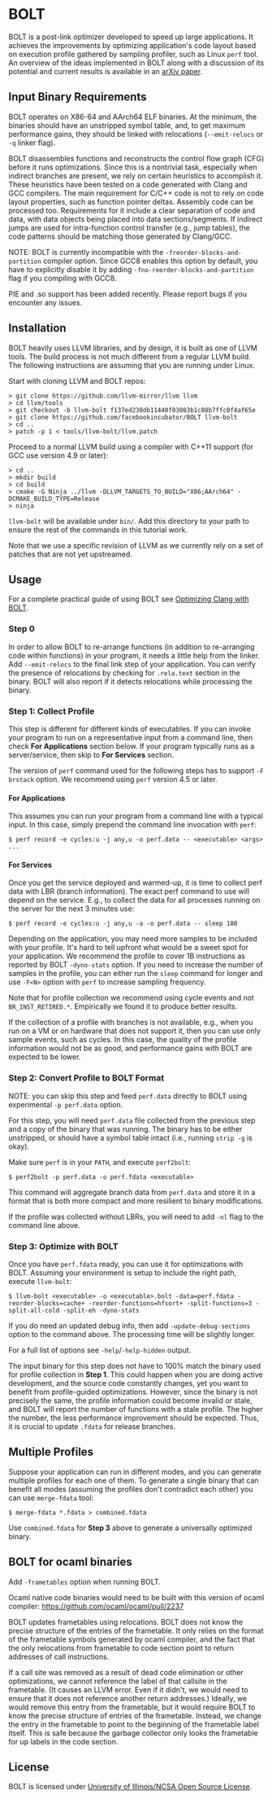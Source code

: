 # BOLT

BOLT is a post-link optimizer developed to speed up large applications.
It achieves the improvements by optimizing application's code layout based on
execution profile gathered by sampling profiler, such as Linux `perf` tool.
An overview of the ideas implemented in BOLT along with a discussion of its
potential and current results is available in
an [arXiv paper](https://arxiv.org/abs/1807.06735).

## Input Binary Requirements

BOLT operates on X86-64 and AArch64 ELF binaries. At the minimum, the binaries
should have an unstripped symbol table, and, to get maximum performance gains,
they should be linked with relocations (`--emit-relocs` or `-q` linker flag).

BOLT disassembles functions and reconstructs the control flow graph (CFG)
before it runs optimizations. Since this is a nontrivial task,
especially when indirect branches are present, we rely on certain heuristics
to accomplish it. These heuristics have been tested on a code generated with
Clang and GCC compilers. The main requirement for C/C++ code is not to rely
on code layout properties, such as function pointer deltas.
Assembly code can be processed too. Requirements for it include a clear
separation of code and data, with data objects being placed into data
sections/segments. If indirect jumps are used for intra-function control
transfer (e.g., jump tables), the code patterns should be matching those
generated by Clang/GCC.

NOTE: BOLT is currently incompatible with the `-freorder-blocks-and-partition`
compiler option. Since GCC8 enables this option by default, you have to
explicitly disable it by adding `-fno-reorder-blocks-and-partition` flag if
you compiling with GCC8.

PIE and .so support has been added recently. Please report bugs if you
encounter any issues.

## Installation

BOLT heavily uses LLVM libraries, and by design, it is built as one of LLVM
tools. The build process is not much different from a regular LLVM build.
The following instructions are assuming that you are running under Linux.

Start with cloning LLVM and BOLT repos:

```
> git clone https://github.com/llvm-mirror/llvm llvm
> cd llvm/tools
> git checkout -b llvm-bolt f137ed238db11440f03083b1c88b7ffc0f4af65e
> git clone https://github.com/facebookincubator/BOLT llvm-bolt
> cd ..
> patch -p 1 < tools/llvm-bolt/llvm.patch
```

Proceed to a normal LLVM build using a compiler with C++11 support (for GCC
use version 4.9 or later):

```
> cd ..
> mkdir build
> cd build
> cmake -G Ninja ../llvm -DLLVM_TARGETS_TO_BUILD="X86;AArch64" -DCMAKE_BUILD_TYPE=Release
> ninja
```

`llvm-bolt` will be available under `bin/`. Add this directory to your path to
ensure the rest of the commands in this tutorial work.

Note that we use a specific revision of LLVM as we currently rely on a set of
patches that are not yet upstreamed.

## Usage

For a complete practical guide of using BOLT see [Optimizing Clang with BOLT](./docs/OptimizingClang.md).

### Step 0

In order to allow BOLT to re-arrange functions (in addition to re-arranging
code within functions) in your program, it needs a little help from the linker.
Add `--emit-relocs` to the final link step of your application. You can verify
the presence of relocations by checking for `.rela.text` section in the binary.
BOLT will also report if it detects relocations while processing the binary.

### Step 1: Collect Profile

This step is different for different kinds of executables. If you can invoke
your program to run on a representative input from a command line, then check
**For Applications** section below. If your program typically runs as a
server/service, then skip to **For Services** section.

The version of `perf` command used for the following steps has to support
`-F brstack` option. We recommend using `perf` version 4.5 or later.

#### For Applications

This assumes you can run your program from a command line with a typical input.
In this case, simply prepend the command line invocation with `perf`:
```
$ perf record -e cycles:u -j any,u -o perf.data -- <executable> <args> ...
```

#### For Services

Once you get the service deployed and warmed-up, it is time to collect perf
data with LBR (branch information). The exact perf command to use will depend
on the service. E.g., to collect the data for all processes running on the
server for the next 3 minutes use:
```
$ perf record -e cycles:u -j any,u -a -o perf.data -- sleep 180
```

Depending on the application, you may need more samples to be included with
your profile. It's hard to tell upfront what would be a sweet spot for your
application. We recommend the profile to cover 1B instructions as reported
by BOLT `-dyno-stats` option. If you need to increase the number of samples
in the profile, you can either run the `sleep` command for longer and use
`-F<N>` option with `perf` to increase sampling frequency.

Note that for profile collection we recommend using cycle events and not
`BR_INST_RETIRED.*`. Empirically we found it to produce better results.

If the collection of a profile with branches is not available, e.g., when you run on
a VM or on hardware that does not support it, then you can use only sample
events, such as cycles. In this case, the quality of the profile information
would not be as good, and performance gains with BOLT are expected to be lower.

### Step 2: Convert Profile to BOLT Format

NOTE: you can skip this step and feed `perf.data` directly to BOLT using
experimental `-p perf.data` option.

For this step, you will need `perf.data` file collected from the previous step and
a copy of the binary that was running. The binary has to be either
unstripped, or should have a symbol table intact (i.e., running `strip -g` is
okay).

Make sure `perf` is in your `PATH`, and execute `perf2bolt`:
```
$ perf2bolt -p perf.data -o perf.fdata <executable>
```

This command will aggregate branch data from `perf.data` and store it in a
format that is both more compact and more resilient to binary modifications.

If the profile was collected without LBRs, you will need to add `-nl` flag to
the command line above.

### Step 3: Optimize with BOLT

Once you have `perf.fdata` ready, you can use it for optimizations with
BOLT. Assuming your environment is setup to include the right path, execute
`llvm-bolt`:
```
$ llvm-bolt <executable> -o <executable>.bolt -data=perf.fdata -reorder-blocks=cache+ -reorder-functions=hfsort+ -split-functions=3 -split-all-cold -split-eh -dyno-stats
```

If you do need an updated debug info, then add `-update-debug-sections` option
to the command above. The processing time will be slightly longer.

For a full list of options see `-help`/`-help-hidden` output.

The input binary for this step does not have to 100% match the binary used for
profile collection in **Step 1**. This could happen when you are doing active
development, and the source code constantly changes, yet you want to benefit
from profile-guided optimizations. However, since the binary is not precisely the
same, the profile information could become invalid or stale, and BOLT will
report the number of functions with a stale profile. The higher the
number, the less performance improvement should be expected. Thus, it is
crucial to update `.fdata` for release branches.

## Multiple Profiles

Suppose your application can run in different modes, and you can generate
multiple profiles for each one of them. To generate a single binary that can
benefit all modes (assuming the profiles don't contradict each other) you can
use `merge-fdata` tool:
```
$ merge-fdata *.fdata > combined.fdata
```
Use `combined.fdata` for **Step 3** above to generate a universally optimized
binary.

## BOLT for ocaml binaries

 Add `-frametables` option when running BOLT.

 Ocaml native code binaries would need to be built with this version
 of ocaml compiler: https://github.com/ocaml/ocaml/pull/2237

 BOLT updates frametables using relocations. BOLT does not know the
 precise structure of the entries of the frametable.  It only relies
 on the format of the frametable symbols generated by ocaml compiler,
 and the fact that the only relocations from frametable
 to code section point to return addresses of call instructions.

 If a call site was removed as a result of dead code elimination or
 other optimizations, we cannot reference the label of that callsite
 in the frametable. (It causes an LLVM error. Even if it didn't, we
 would need to ensure that it does not reference another return
 addresses.)  Ideally, we would remove this entry from the frametable,
 but it would require BOLT to know the precise structure of entries of
 the frametable. Instead, we change the entry in the frametable to
 point to the beginning of the frametable label itself. This is safe
 because the garbage collector only looks the frametable for up labels
 in the code section.

## License

BOLT is licensed under [University of Illinois/NCSA Open Source License](./LICENSE.TXT).
